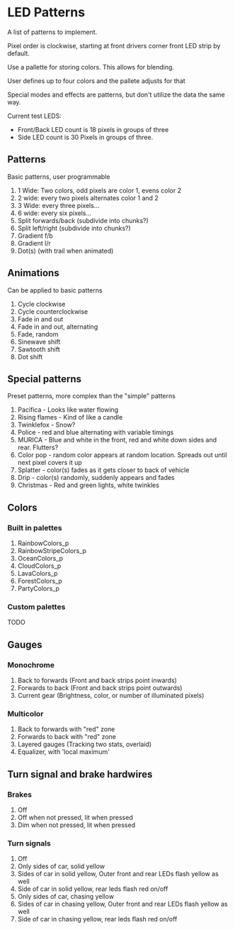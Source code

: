 # LED Patterns
A list of patterns to implement.

Pixel order is clockwise, starting at front drivers corner front LED strip by default.

Use a pallette for storing colors. This allows for blending.

User defines up to four colors and the pallete adjusts for that

Special modes and effects are patterns, but don't utilize the data the same way.

Current test LEDS:
- Front/Back LED count is 18 pixels in groups of three
- Side LED count is 30 Pixels in groups of three.

## Patterns
Basic patterns, user programmable

1. 1 Wide: Two colors, odd pixels are color 1, evens color 2
2. 2 wide: every two pixels alternates color 1 and 2
3. 3 Wide: every three pixels...
4. 6 wide: every six pixels...
5. Split forwards/back (subdivide into chunks?)
6. Split left/right (subdivide into chunks?)
7. Gradient f/b
8. Gradient l/r
9. Dot(s) (with trail when animated)

## Animations
Can be applied to basic patterns

1. Cycle clockwise
2. Cycle counterclockwise
3. Fade in and out
4. Fade in and out, alternating
5. Fade, random
6. Sinewave shift
7. Sawtooth shift
8. Dot shift

## Special patterns
Preset patterns, more complex than the "simple" patterns

1. Pacifica - Looks like water flowing 
2. Rising flames - Kind of like a candle
3. Twinklefox - Snow?
4. Police - red and blue alternating with variable timings
5. MURICA - Blue and white in the front, red and white down sides and rear. Flutters?
6. Color pop - random color appears at random location. Spreads out until next pixel covers it up
7. Splatter - color(s) fades as it gets closer to back of vehicle
8. Drip - color(s) randomly, suddenly appears and fades
9. Christmas - Red and green lights, white twinkles

## Colors
### Built in palettes
1. RainbowColors_p
2. RainbowStripeColors_p
3. OceanColors_p
4. CloudColors_p
5. LavaColors_p
6. ForestColors_p
7. PartyColors_p

### Custom palettes
TODO

## Gauges
### Monochrome
1. Back to forwards (Front and back strips point inwards)
2. Forwards to back (Front and back strips point outwards)
3. Current gear (Brightness, color, or number of illuminated pixels)

### Multicolor
1. Back to forwards with "red" zone
2. Forwards to back with "red" zone
3. Layered gauges (Tracking two stats, overlaid)
4. Equalizer, with 'local maximum'

## Turn signal and brake hardwires
### Brakes
1. Off
2. Off when not pressed, lit when pressed
3. Dim when not pressed, lit when pressed

### Turn signals
1. Off
2. Only sides of car, solid yellow
3. Sides of car in solid yellow, Outer front and rear LEDs flash yellow as well
4. Side of car in solid yellow, rear leds flash red on/off
5. Only sides of car, chasing yellow
6. Sides of car in chasing yellow, Outer front and rear LEDs flash yellow as well
7. Side of car in chasing yellow, rear leds flash red on/off
